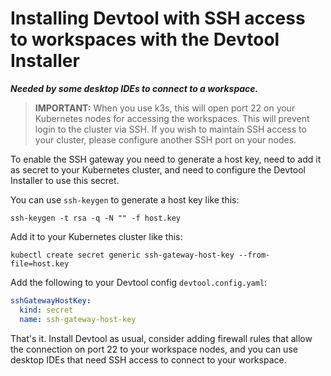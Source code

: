 # Installing Devtool with SSH access to workspaces with the Devtool Installer
**_Needed by some desktop IDEs to connect to a workspace._**

> **IMPORTANT:** When you use k3s, this will open port 22 on your Kubernetes nodes for accessing the workspaces. This will prevent login to the cluster via SSH. If you wish to maintain SSH access to your cluster, please configure another SSH port on your nodes.

To enable the SSH gateway you need to generate a host key, need to add it as secret to your Kubernetes cluster, and need to configure the Devtool Installer to use this secret.

You can use `ssh-keygen` to generate a host key like this:

```
ssh-keygen -t rsa -q -N "" -f host.key
```

Add it to your Kubernetes cluster like this:
```
kubectl create secret generic ssh-gateway-host-key --from-file=host.key
```

Add the following to your Devtool config `devtool.config.yaml`:
```yaml
sshGatewayHostKey:
  kind: secret
  name: ssh-gateway-host-key
```

That's it. Install Devtool as usual, consider adding firewall rules that allow the connection on port 22 to your workspace nodes, and you can use desktop IDEs that need SSH access to connect to your workspace.
